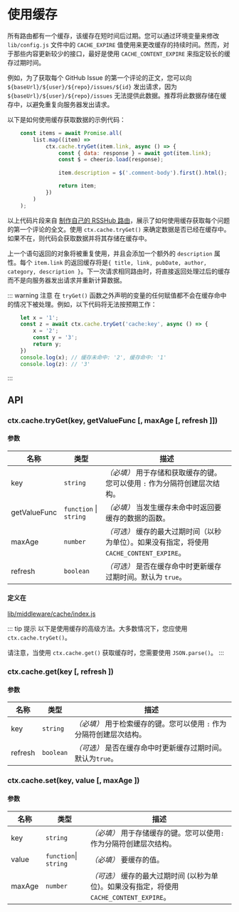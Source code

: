 # 使用缓存

所有路由都有一个缓存，该缓存在短时间后过期。您可以通过环境变量来修改 `lib/config.js` 文件中的 `CACHE_EXPIRE` 值使用来更改缓存的持续时间。然而，对于那些内容更新较少的接口，最好是使用 `CACHE_CONTENT_EXPIRE` 来指定较长的缓存过期时间。

例如，为了获取每个 GitHub Issue 的第一个评论的正文，您可以向 `${baseUrl}/${user}/${repo}/issues/${id}` 发出请求，因为 `${baseUrl}/${user}/${repo}/issues` 无法提供此数据。推荐将此数据存储在缓存中，以避免重复向服务器发出请求。

以下是如何使用缓存获取数据的示例代码：

```js
    const items = await Promise.all(
        list.map((item) =>
            ctx.cache.tryGet(item.link, async () => {
                const { data: response } = await got(item.link);
                const $ = cheerio.load(response);
                
                item.description = $('.comment-body').first().html();

                return item;
            })
        )
    );
```

以上代码片段来自 [制作自己的 RSSHub 路由](/joinus/new-rss/start-code.html)，展示了如何使用缓存获取每个问题的第一个评论的全文。使用 `ctx.cache.tryGet()` 来确定数据是否已经在缓存中。如果不在，则代码会获取数据并将其存储在缓存中。

上一个语句返回的对象将被重复使用，并且会添加一个额外的 `description` 属性。每个 `item.link` 的返回缓存将是`{ title, link, pubDate, author, category, description }`。下一次请求相同路由时，将直接返回处理过后的缓存而不是向服务器发出请求并重新计算数据。

::: warning 注意
在 `tryGet()` 函数之外声明的变量的任何赋值都不会在缓存命中的情况下被处理。例如，以下代码将无法按预期工作：

```js
    let x = '1';
    const z = await ctx.cache.tryGet('cache:key', async () => {
        x = '2';
        const y = '3';
        return y;
    })
    console.log(x); // 缓存未命中: '2', 缓存命中: '1'
    console.log(z): // '3'
```

:::

## API

### ctx.cache.tryGet(key, getValueFunc \[, maxAge \[, refresh ]])

#### 参数

| 名称         | 类型                   | 描述                                                                                       |
| ------------ | ---------------------- | ------------------------------------------------------------------------------------------ |
| key          | `string`               | *（必填）* 用于存储和获取缓存的键。您可以使用 `:` 作为分隔符创建层次结构。                 |
| getValueFunc | `function` \| `string` | *（必填）* 当发生缓存未命中时返回要缓存的数据的函数。                                      |
| maxAge       | `number`               | *（可选）* 缓存的最大过期时间（以秒为单位）。如果没有指定，将使用 `CACHE_CONTENT_EXPIRE`。 |
| refresh      | `boolean`              | *（可选）* 是否在缓存命中时更新缓存过期时间。默认为 `true`。                               |

#### 定义在

[lib/middleware/cache/index.js](https://github.com/DIYgod/RSSHub/blob/master/lib/middleware/cache/index.js#L58)

::: tip 提示
以下是使用缓存的高级方法。大多数情况下，您应使用 `ctx.cache.tryGet()`。

请注意，当使用 `ctx.cache.get()` 获取缓存时，您需要使用 `JSON.parse()`。
:::

### ctx.cache.get(key \[, refresh ])

#### 参数

| 名称    | 类型      | 描述                                                                 |
| ------- | --------- | -------------------------------------------------------------------- |
| key     | `string`  | *（必填）* 用于检索缓存的键。您可以使用 `:` 作为分隔符创建层次结构。 |
| refresh | `boolean` | *（可选）* 是否在缓存命中时更新缓存过期时间。默认为`true`。          |

### ctx.cache.set(key, value \[, maxAge ])

#### 参数

| 名称   | 类型                  | 描述                                                                                      |
| ------ | --------------------- | ----------------------------------------------------------------------------------------- |
| key    | `string`              | *（必填）* 用于存储缓存的键。您可以使用`:`作为分隔符创建层次结构。                        |
| value  | `function`\| `string` | *（必填）* 要缓存的值。                                                                   |
| maxAge | `number`              | *（可选）* 缓存的最大过期时间 (以秒为单位)。如果没有指定，将使用 `CACHE_CONTENT_EXPIRE`。 |
